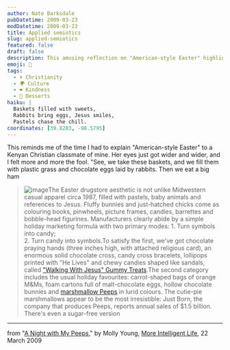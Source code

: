 ```yaml
---
author: Nate Barksdale
pubDatetime: 2009-03-23
modDatetime: 2009-03-23
title: Applied semiotics
slug: applied-semiotics
featured: false
draft: false
description: This amusing reflection on "American-style Easter" highlights the quirky blend of commercialism and tradition.
emoji: 🐣
tags:
  - ✝️ Christianity
  - 🌍 Culture
  - ❤️ Kindness
  - 🍬 Desserts
haiku: |
  Baskets filled with sweets,  
  Rabbits bring eggs, Jesus smiles,  
  Pastels chase the chill.
coordinates: [39.8283, -98.5795]
---
```


This reminds me of the time I had to explain "American-style Easter" to a Kenyan Christian classmate of mine. Her eyes just got wider and wider, and I felt more and more the fool. "See, we take these baskets, and we fill them with plastic grass and chocolate eggs laid by rabbits. Then we eat a big ham

> ![image](http://culture-making.com/media/peeps.jpg)The Easter drugstore aesthetic is not unlike Midwestern casual apparel circa 1987, filled with pastels, baby animals and references to Jesus. Fluffy bunnies and just-hatched chicks come as colouring books, pinwheels, picture frames, candles, barrettes and bobble-head figurines. Manufacturers clearly abide by a simple holiday marketing formula with two primary modes: 1\. Turn symbols into candy;  
> 2\. Turn candy into symbols.To satisfy the first, we've got chocolate praying hands (three inches high, with attached religious card), an enormous solid chocolate cross, candy cross bracelets, lollipops printed with "He Lives" and chewy candies shaped like sandals, called ["Walking With Jesus" Gummy Treats](https://www.google.com/search?q=%22%22Walking%20With%20Jesus%22%20Gummy%20Treats%22%20orientaltrading.com).The second category includes the usual holiday favourites: carrot-shaped bags of orange M&Ms, foam cartons full of malt-chocolate eggs, hollow chocolate bunnies and [marshmallow Peeps](http://web.archive.org/web/20200112021509/https://www.marshmallowpeeps.com/) in lurid colours. The cutie-pie marshmallows appear to be the most irresistible: Just Born, the company that produces Peeps, reports annual sales of $1.5 billion. There's even a sugar-free version

---

from "[A Night with My Peeps](http://web.archive.org/web/20150919111014/http://moreintelligentlife.com/blog/easter-peeps)," by Molly Young, [More Intelligent Life](http://web.archive.org/web/20150919111014/http://moreintelligentlife.com/blog/easter-peeps), 22 March 2009
